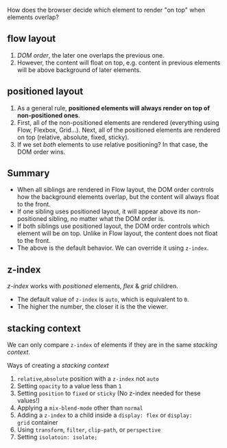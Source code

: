 How does the browser decide which element to render "on top" when elements overlap?

## flow layout
1. *DOM order*, the later one overlaps the previous one.
2. However, the content will float on top, e.g. content in previous elements will be above background of later elements.

## positioned layout
1. As a general rule, **positioned elements will always render on top of non-positioned ones**.
2. First, all of the non-positioned elements are rendered (everything using Flow, Flexbox, Grid…). Next, all of the positioned elements are rendered on top (relative, absolute, fixed, sticky).
3. If we set _both_ elements to use relative positioning? In that case, the DOM order wins.

## Summary
- When all siblings are rendered in Flow layout, the DOM order controls how the background elements overlap, but the content will always float to the front. 
- If one sibling uses positioned layout, it will appear above its non-positioned sibling, no matter what the DOM order is. 
- If both siblings use positioned layout, the DOM order controls which element will be on top. Unlike in Flow layout, the content does not float to the front.
- The above is the default behavior. We can override it using `z-index`.

## z-index
*z-index* works with *positioned* elements, *flex* & *grid* children.

- The default value of `z-index` is `auto`, which is equivalent to `0`.
- The higher the number, the closer it is the the viewer.

## stacking context
We can only compare `z-index` of elements if they are in the same *stacking context*.

Ways of creating a *stacking context*
1. `relative`,`absolute` position with a `z-index` not `auto`
2. Setting `opacity` to a value less than `1`
3. Setting `position` to `fixed` or `sticky` (No z-index needed for these values!)
4. Applying a `mix-blend-mode` other than `normal`
5. Adding a `z-index` to a child inside a `display: flex` or `display: grid` container
6. Using `transform`, `filter`, `clip-path`, or `perspective`
7. Setting `isolatoin: isolate;`
